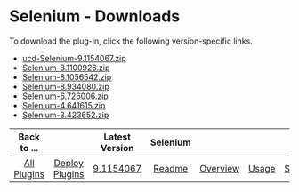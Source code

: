 
# Selenium - Downloads

To download the plug-in, click the following version-specific links.
- [ucd-Selenium-9.1154067.zip](https://raw.githubusercontent.com/UrbanCode/IBM-UCD-PLUGINS/main/files/Selenium/ucd-Selenium-9.1154067.zip)
- [Selenium-8.1100926.zip](https://raw.githubusercontent.com/UrbanCode/IBM-UCD-PLUGINS/main/files/Selenium/Selenium-8.1100926.zip)
- [Selenium-8.1056542.zip](https://raw.githubusercontent.com/UrbanCode/IBM-UCD-PLUGINS/main/files/Selenium/Selenium-8.1056542.zip)
- [Selenium-8.934080.zip](https://raw.githubusercontent.com/UrbanCode/IBM-UCD-PLUGINS/main/files/Selenium/Selenium-8.934080.zip)
- [Selenium-6.726006.zip](https://raw.githubusercontent.com/UrbanCode/IBM-UCD-PLUGINS/main/files/Selenium/Selenium-6.726006.zip)
- [Selenium-4.641615.zip](https://raw.githubusercontent.com/UrbanCode/IBM-UCD-PLUGINS/main/files/Selenium/Selenium-4.641615.zip)
- [Selenium-3.423652.zip](https://raw.githubusercontent.com/UrbanCode/IBM-UCD-PLUGINS/main/files/Selenium/Selenium-3.423652.zip)

|Back to ...||Latest Version|Selenium ||||
| :---: | :---: | :---: | :---: | :---: | :---: | :---: |
|[All Plugins](../../index.md)|[Deploy Plugins](../README.md)|[9.1154067](https://raw.githubusercontent.com/UrbanCode/IBM-UCD-PLUGINS/main/files/Selenium/ucd-Selenium-9.1154067.zip)|[Readme](README.md)|[Overview](overview.md)|[Usage](usage.md)|[Steps](steps.md)|
